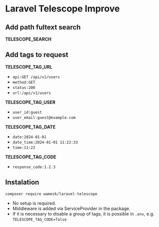 # Laravel Telescope Improve

## Add path fultext search

**TELESCOPE_SEARCH**

## Add tags to request

**TELESCOPE_TAG_URL**
- `api:GET /api/v1/users`
- `method:GET`
- `status:200`
- `url:/api/v1/users`

**TELESCOPE_TAG_USER**
- `user_id:guest`
- `user_email:guest@example.com`

**TELESCOPE_TAG_DATE**
- `date:2024-01-01`
- `date_time:2024-01-01 11:22:33`
- `time:11:22`

**TELESCOPE_TAG_CODE**
- `response_code:1.2.3`

## Instalation

```shell
composer require wamesk/laravel-telescope
```

- No setup is required.
- Middleware is added via ServiceProvider in the package.
- If it is necessary to disable a group of tags, it is possible in `.env`, e.g. `TELESCOPE_TAG_CODE=false` 
